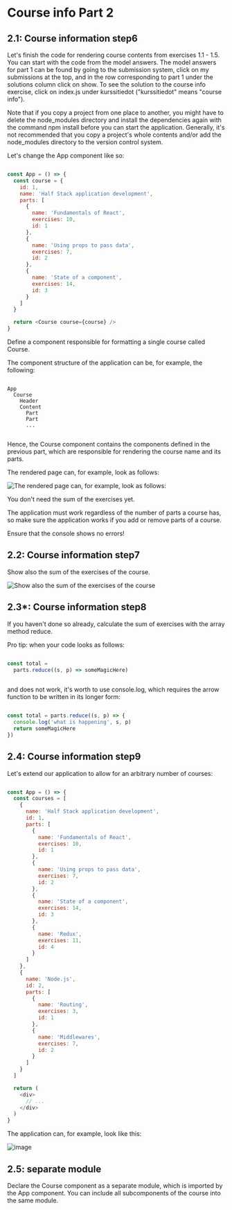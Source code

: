 # Course info Part 2

## 2.1: Course information step6

Let's finish the code for rendering course contents from exercises 1.1 - 1.5. You can start with the code from the model answers. The model answers for part 1 can be found by going to the submission system, click on my submissions at the top, and in the row corresponding to part 1 under the solutions column click on show. To see the solution to the course info exercise, click on index.js under kurssitiedot ("kurssitiedot" means "course info").

Note that if you copy a project from one place to another, you might have to delete the node_modules directory and install the dependencies again with the command npm install before you can start the application. Generally, it's not recommended that you copy a project's whole contents and/or add the node_modules directory to the version control system.

Let's change the App component like so:

```js

const App = () => {
  const course = {
    id: 1,
    name: 'Half Stack application development',
    parts: [
      {
        name: 'Fundamentals of React',
        exercises: 10,
        id: 1
      },
      {
        name: 'Using props to pass data',
        exercises: 7,
        id: 2
      },
      {
        name: 'State of a component',
        exercises: 14,
        id: 3
      }
    ]
  }

  return <Course course={course} />
}

```

Define a component responsible for formatting a single course called Course.

The component structure of the application can be, for example, the following:

```

App
  Course
    Header
    Content
      Part
      Part
      ...
      
```
Hence, the Course component contains the components defined in the previous part, which are responsible for rendering the course name and its parts.

The rendered page can, for example, look as follows:


![The rendered page can, for example, look as follows:](https://user-images.githubusercontent.com/33107568/97231032-8f0de680-17e3-11eb-87a0-feeb705b2ce1.png)


You don't need the sum of the exercises yet.

The application must work regardless of the number of parts a course has, so make sure the application works if you add or remove parts of a course.

Ensure that the console shows no errors!

## 2.2: Course information step7

Show also the sum of the exercises of the course.


![Show also the sum of the exercises of the course](https://user-images.githubusercontent.com/33107568/97232707-558aaa80-17e6-11eb-8a15-b6feaa01965b.png)


## 2.3*: Course information step8

If you haven't done so already, calculate the sum of exercises with the array method reduce.

Pro tip: when your code looks as follows:
```js

const total = 
  parts.reduce((s, p) => someMagicHere)
  
 ```
and does not work, it's worth to use console.log, which requires the arrow function to be written in its longer form:

```js

const total = parts.reduce((s, p) => {
  console.log('what is happening', s, p)
  return someMagicHere 
})

```

## 2.4: Course information step9

Let's extend our application to allow for an arbitrary number of courses:

```js

const App = () => {
  const courses = [
    {
      name: 'Half Stack application development',
      id: 1,
      parts: [
        {
          name: 'Fundamentals of React',
          exercises: 10,
          id: 1
        },
        {
          name: 'Using props to pass data',
          exercises: 7,
          id: 2
        },
        {
          name: 'State of a component',
          exercises: 14,
          id: 3
        },
        {
          name: 'Redux',
          exercises: 11,
          id: 4
        }
      ]
    }, 
    {
      name: 'Node.js',
      id: 2,
      parts: [
        {
          name: 'Routing',
          exercises: 3,
          id: 1
        },
        {
          name: 'Middlewares',
          exercises: 7,
          id: 2
        }
      ]
    }
  ]

  return (
    <div>
      // ...
    </div>
  )
}

```

The application can, for example, look like this:


![image](https://user-images.githubusercontent.com/33107568/97233040-f11c1b00-17e6-11eb-9eb7-eeac48df7cd1.png)


## 2.5: separate module

Declare the Course component as a separate module, which is imported by the App component. You can include all subcomponents of the course into the same module.
